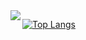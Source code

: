 <img align="left" src="https://media1.tenor.com/m/-Ym7_sMC0wQAAAAC/kirby-kirby-super-star-ultra.gif" />

[![Top Langs](https://github-readme-stats.vercel.app/api/top-langs/?username={hirochan9854}
)](https://github.com/anuraghazra/github-readme-stats)
